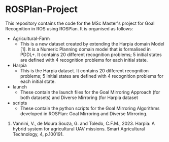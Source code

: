 # ROSPlan-Project

This repository contains the code for the MSc Master's project for Goal Recognition in ROS using ROSPlan. It is organised as follows:

* Agricultural-Farm
  * This is a new dataset created by extending the Harpia domain Model [1]. It is a Numeric Planning domain model that is formalised in PDDL+. It contains 20 different recognition problems; 5 initial states are defined with 4 recognition problems for each initial state.
* Harpia
  * This is the Harpia dataset. It contains 20 different recognition problems; 5 initial states are defined with 4 recognition problems for each initial state.
* launch
  * These contain the launch files for the Goal Mirroring Approach (for both datasets) and Diverse Mirroring (for Harpia dataset
* scripts
  * These contain the python scripts for the Goal Mirroring Algorithms developed in ROSPlan: Goal Mirroring and Diverse Mirroring. 
    
 



1. Vannini, V., de Moura Souza, G. and Toledo, C.F.M., 2023. Harpia: A hybrid system for agricultural UAV missions. Smart Agricultural Technology, 4, p.100191.
